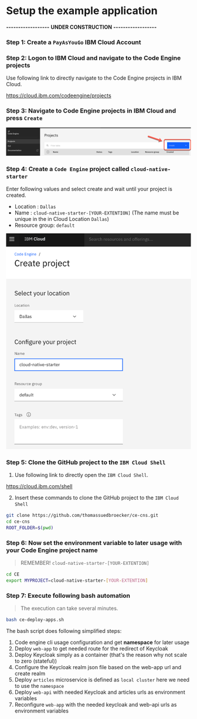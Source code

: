 # Setup the example application

**------------------**
**UNDER CONSTRUCTION**
**------------------**

### Step 1: Create a `PayAsYouGo` IBM Cloud Account

### Step 2: Logon to IBM Cloud and navigate to the Code Engine projects

Use following link to directly navigate to the Code Engine projects in IBM Cloud.

<https://cloud.ibm.com/codeengine/projects>

### Step 3: Navigate to Code Engine projects in IBM Cloud and press `Create`

![](images/cns-ce-create-project-01.png)

### Step 4: Create a `Code Engine` project called `cloud-native-starter`

Enter following values and select create and wait until your project is created.

* Location      : `Dallas`
* Name          : `cloud-native-starter-[YOUR-EXTENTION]` (The name must be unique in the in Cloud Location `Dallas`)
* Resource group: `default`

![](images/cns-ce-create-project.png)


### Step 5: Clone the GitHub project to the `IBM Cloud Shell`

1. Use following link to directly open the `IBM Cloud Shell`.

<https://cloud.ibm.com/shell>

2. Insert these commands to clone the GitHub project to the `IBM Cloud Shell`

```sh
git clone https://github.com/thomassuedbroecker/ce-cns.git
cd ce-cns
ROOT_FOLDER=$(pwd)
```

### Step 6: Now set the environment variable to later usage with your Code Engine project name

> REMEMBER! `cloud-native-starter-[YOUR-EXTENTION]`

```sh
cd CE
export MYPROJECT=cloud-native-starter-[YOUR-EXTENTION]
```

### Step 7: Execute following bash automation

> The execution can take several minutes.

```sh
bash ce-deploy-apps.sh
```

The bash script does following simplified steps:

1. Code engine cli usage configuration and get **namespace** for later usage
2. Deploy `web-app` to get needed route for the redirect of Keycloak
3. Deploy Keycloak simply as a container (that's the reason why not scale to zero (stateful))
4. Configure the Keycloak realm json file based on the web-app url and create realm
5. Deploy `articles` microservice is defined as `local cluster` here we need to use the `namespace`
6. Deploy `web-api` with needed Keycloak and articles urls as environment variables
7. Reconfigure `web-app` with the needed keycloak and web-api urls as environment variables
